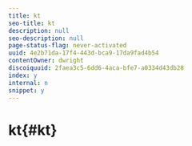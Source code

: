 ```yaml
---
title: kt
seo-title: kt
description: null
seo-description: null
page-status-flag: never-activated
uuid: 4e2b71da-17f4-443d-bca9-17da9fad4b54
contentOwner: dwright
discoiquuid: 2faea3c5-6dd6-4aca-bfe7-a0334d43db28
index: y
internal: n
snippet: y
---
```


# kt{#kt}

